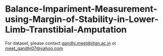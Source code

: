 # Balance-Impariment-Measurement-using-Margin-of-Stability-in-Lower-Limb-Transtibial-Amputation

For dataset, please contact gandhi.meet@iitgn.ac.in or meet_gandhi07@yahoo.com
